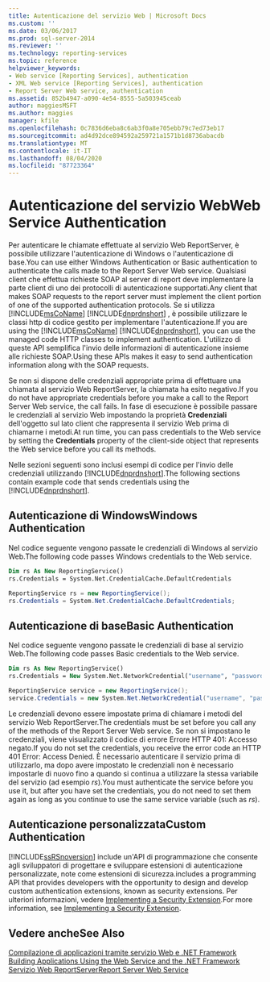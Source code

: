 ```yaml
---
title: Autenticazione del servizio Web | Microsoft Docs
ms.custom: ''
ms.date: 03/06/2017
ms.prod: sql-server-2014
ms.reviewer: ''
ms.technology: reporting-services
ms.topic: reference
helpviewer_keywords:
- Web service [Reporting Services], authentication
- XML Web service [Reporting Services], authentication
- Report Server Web service, authentication
ms.assetid: 852b4947-a090-4e54-8555-5a503945ceab
author: maggiesMSFT
ms.author: maggies
manager: kfile
ms.openlocfilehash: 0c7836d6eba8c6ab3f0a8e705ebb79c7ed73eb17
ms.sourcegitcommit: ad4d92dce894592a259721a1571b1d8736abacdb
ms.translationtype: MT
ms.contentlocale: it-IT
ms.lasthandoff: 08/04/2020
ms.locfileid: "87723364"
---
```

# <a name="web-service-authentication"></a><span data-ttu-id="1347a-102">Autenticazione del servizio Web</span><span class="sxs-lookup"><span data-stu-id="1347a-102">Web Service Authentication</span></span>
  <span data-ttu-id="1347a-103">Per autenticare le chiamate effettuate al servizio Web ReportServer, è possibile utilizzare l'autenticazione di Windows o l'autenticazione di base.</span><span class="sxs-lookup"><span data-stu-id="1347a-103">You can use either Windows Authentication or Basic authentication to authenticate the calls made to the Report Server Web service.</span></span> <span data-ttu-id="1347a-104">Qualsiasi client che effettua richieste SOAP al server di report deve implementare la parte client di uno dei protocolli di autenticazione supportati.</span><span class="sxs-lookup"><span data-stu-id="1347a-104">Any client that makes SOAP requests to the report server must implement the client portion of one of the supported authentication protocols.</span></span> <span data-ttu-id="1347a-105">Se si utilizza [!INCLUDE[msCoName](../../../includes/msconame-md.md)] [!INCLUDE[dnprdnshort](../../../includes/dnprdnshort-md.md)] , è possibile utilizzare le classi http di codice gestito per implementare l'autenticazione.</span><span class="sxs-lookup"><span data-stu-id="1347a-105">If you are using the [!INCLUDE[msCoName](../../../includes/msconame-md.md)] [!INCLUDE[dnprdnshort](../../../includes/dnprdnshort-md.md)], you can use the managed code HTTP classes to implement authentication.</span></span> <span data-ttu-id="1347a-106">L'utilizzo di queste API semplifica l'invio delle informazioni di autenticazione insieme alle richieste SOAP.</span><span class="sxs-lookup"><span data-stu-id="1347a-106">Using these APIs makes it easy to send authentication information along with the SOAP requests.</span></span>  
  
 <span data-ttu-id="1347a-107">Se non si dispone delle credenziali appropriate prima di effettuare una chiamata al servizio Web ReportServer, la chiamata ha esito negativo.</span><span class="sxs-lookup"><span data-stu-id="1347a-107">If you do not have appropriate credentials before you make a call to the Report Server Web service, the call fails.</span></span> <span data-ttu-id="1347a-108">In fase di esecuzione è possibile passare le credenziali al servizio Web impostando la proprietà **Credenziali** dell'oggetto sul lato client che rappresenta il servizio Web prima di chiamarne i metodi.</span><span class="sxs-lookup"><span data-stu-id="1347a-108">At run time, you can pass credentials to the Web service by setting the **Credentials** property of the client-side object that represents the Web service before you call its methods.</span></span>  
  
 <span data-ttu-id="1347a-109">Nelle sezioni seguenti sono inclusi esempi di codice per l'invio delle credenziali utilizzando [!INCLUDE[dnprdnshort](../../../includes/dnprdnshort-md.md)].</span><span class="sxs-lookup"><span data-stu-id="1347a-109">The following sections contain example code that sends credentials using the [!INCLUDE[dnprdnshort](../../../includes/dnprdnshort-md.md)].</span></span>  
  
## <a name="windows-authentication"></a><span data-ttu-id="1347a-110">Autenticazione di Windows</span><span class="sxs-lookup"><span data-stu-id="1347a-110">Windows Authentication</span></span>  
 <span data-ttu-id="1347a-111">Nel codice seguente vengono passate le credenziali di Windows al servizio Web.</span><span class="sxs-lookup"><span data-stu-id="1347a-111">The following code passes Windows credentials to the Web service.</span></span>  
  
```vb  
Dim rs As New ReportingService()  
rs.Credentials = System.Net.CredentialCache.DefaultCredentials  
```  
  
```csharp  
ReportingService rs = new ReportingService();  
rs.Credentials = System.Net.CredentialCache.DefaultCredentials;  
```  
  
## <a name="basic-authentication"></a><span data-ttu-id="1347a-112">Autenticazione di base</span><span class="sxs-lookup"><span data-stu-id="1347a-112">Basic Authentication</span></span>  
 <span data-ttu-id="1347a-113">Nel codice seguente vengono passate le credenziali di base al servizio Web.</span><span class="sxs-lookup"><span data-stu-id="1347a-113">The following code passes Basic credentials to the Web service.</span></span>  
  
```vb  
Dim rs As New ReportingService()  
rs.Credentials = New System.Net.NetworkCredential("username", "password", "domain")  
```  
  
```csharp  
ReportingService service = new ReportingService();  
service.Credentials = new System.Net.NetworkCredential("username", "password", "domain");  
```  
  
 <span data-ttu-id="1347a-114">Le credenziali devono essere impostate prima di chiamare i metodi del servizio Web ReportServer.</span><span class="sxs-lookup"><span data-stu-id="1347a-114">The credentials must be set before you call any of the methods of the Report Server Web service.</span></span> <span data-ttu-id="1347a-115">Se non si impostano le credenziali, viene visualizzato il codice di errore Errore HTTP 401: Accesso negato.</span><span class="sxs-lookup"><span data-stu-id="1347a-115">If you do not set the credentials, you receive the error code an HTTP 401 Error: Access Denied.</span></span> <span data-ttu-id="1347a-116">È necessario autenticare il servizio prima di utilizzarlo, ma dopo avere impostato le credenziali non è necessario impostarle di nuovo fino a quando si continua a utilizzare la stessa variabile del servizio (ad esempio *rs*).</span><span class="sxs-lookup"><span data-stu-id="1347a-116">You must authenticate the service before you use it, but after you have set the credentials, you do not need to set them again as long as you continue to use the same service variable (such as *rs*).</span></span>  
  
## <a name="custom-authentication"></a><span data-ttu-id="1347a-117">Autenticazione personalizzata</span><span class="sxs-lookup"><span data-stu-id="1347a-117">Custom Authentication</span></span>  
 [!INCLUDE[ssRSnoversion](../../../includes/ssrsnoversion-md.md)] <span data-ttu-id="1347a-118">include un'API di programmazione che consente agli sviluppatori di progettare e sviluppare estensioni di autenticazione personalizzate, note come estensioni di sicurezza.</span><span class="sxs-lookup"><span data-stu-id="1347a-118">includes a programming API that provides developers with the opportunity to design and develop custom authentication extensions, known as security extensions.</span></span> <span data-ttu-id="1347a-119">Per ulteriori informazioni, vedere [Implementing a Security Extension](../../extensions/security-extension/implementing-a-security-extension.md).</span><span class="sxs-lookup"><span data-stu-id="1347a-119">For more information, see [Implementing a Security Extension](../../extensions/security-extension/implementing-a-security-extension.md).</span></span>  
  
## <a name="see-also"></a><span data-ttu-id="1347a-120">Vedere anche</span><span class="sxs-lookup"><span data-stu-id="1347a-120">See Also</span></span>  
 <span data-ttu-id="1347a-121">[Compilazione di applicazioni tramite servizio Web e .NET Framework](building-applications-using-the-web-service-and-the-net-framework.md) </span><span class="sxs-lookup"><span data-stu-id="1347a-121">[Building Applications Using the Web Service and the .NET Framework](building-applications-using-the-web-service-and-the-net-framework.md) </span></span>  
 [<span data-ttu-id="1347a-122">Servizio Web ReportServer</span><span class="sxs-lookup"><span data-stu-id="1347a-122">Report Server Web Service</span></span>](../report-server-web-service.md)  
  
  
